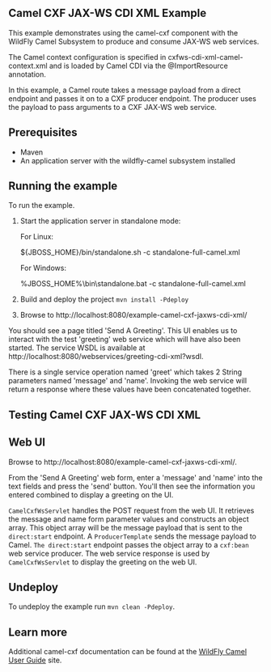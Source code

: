 Camel CXF JAX-WS CDI XML Example
------------------------

This example demonstrates using the camel-cxf component with the WildFly Camel Subsystem to produce and consume JAX-WS web services.

The Camel context configuration is specified in cxfws-cdi-xml-camel-context.xml and is loaded by Camel CDI via the @ImportResource annotation.

In this example, a Camel route takes a message payload from a direct endpoint and passes it on to a CXF producer endpoint. The producer uses the payload to pass arguments to a CXF JAX-WS web service.

Prerequisites
-------------

* Maven
* An application server with the wildfly-camel subsystem installed

Running the example
-------------------

To run the example.

1. Start the application server in standalone mode:

    For Linux:

    ${JBOSS_HOME}/bin/standalone.sh -c standalone-full-camel.xml

    For Windows:

    %JBOSS_HOME%\bin\standalone.bat -c standalone-full-camel.xml

2. Build and deploy the project `mvn install -Pdeploy`

3. Browse to http://localhost:8080/example-camel-cxf-jaxws-cdi-xml/

You should see a page titled 'Send A Greeting'. This UI enables us to interact with the test 'greeting' web service which will have also been started. The service WSDL is available at http://localhost:8080/webservices/greeting-cdi-xml?wsdl.

There is a single service operation named 'greet' which takes 2 String parameters named 'message' and 'name'. Invoking the web service will return a response where these values have been concatenated together.

Testing Camel CXF JAX-WS CDI XML
--------------------------------

Web UI
------

Browse to http://localhost:8080/example-camel-cxf-jaxws-cdi-xml/.

From the 'Send A Greeting' web form, enter a 'message' and 'name' into the text fields and press the 'send' button. You'll then see the information you entered combined to display a greeting on the UI.

`CamelCxfWsServlet` handles the POST request from the web UI. It retrieves the message and name form parameter values and constructs an object array. This object array will be the message payload that is sent to the `direct:start` endpoint. A `ProducerTemplate` sends the message payload to Camel. `The direct:start` endpoint passes the object array to a `cxf:bean` web service producer. The web service response is used by `CamelCxfWsServlet` to display the greeting on the web UI.

## Undeploy

To undeploy the example run `mvn clean -Pdeploy`.

## Learn more

Additional camel-cxf documentation can be found at the [WildFly Camel User Guide](http://wildfly-extras.github.io/wildfly-camel/#_jax_ws
) site.
